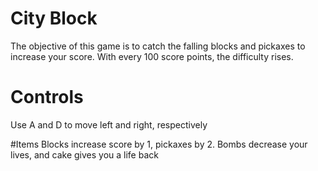 # City Block
The objective of this game is to catch the falling blocks and pickaxes to increase your score. With every 100 score points, the difficulty rises.

# Controls
Use A and D to move left and right, respectively

#Items
Blocks increase score by 1, pickaxes by 2. Bombs decrease your lives, and cake gives you a life back

